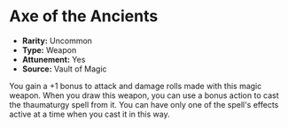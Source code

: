 # Axe of the Ancients

- **Rarity:** Uncommon
- **Type:** Weapon
- **Attunement:** Yes
- **Source:** Vault of Magic

You gain a +1 bonus to attack and damage rolls made with this magic weapon. When you draw this weapon, you can use a bonus action to cast the thaumaturgy spell from it. You can have only one of the spell's effects active at a time when you cast it in this way.

